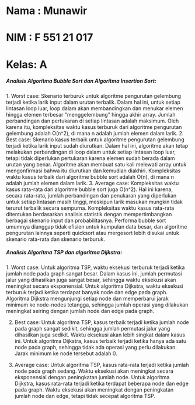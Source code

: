 # Nama : Munawir
# NIM  : F 551 21 017
# Kelas: A 

<h5>Analisis Algoritma Bubble Sort dan Algoritma Insertion Sort:</h5>
1. Worst case:
Skenario terburuk untuk algoritme pengurutan gelembung terjadi ketika larik input dalam urutan terbalik. 
Dalam hal ini, untuk setiap lintasan loop luar, loop dalam akan membandingkan dan menukar elemen hingga elemen terbesar "menggelembung" hingga akhir array. 
Jumlah perbandingan dan pertukaran di setiap lintasan adalah maksimum. Oleh karena itu, kompleksitas waktu kasus terburuk dari algoritme pengurutan gelembung adalah O(n^2), di mana n adalah jumlah elemen dalam larik.
2. Best case:
Skenario kasus terbaik untuk algoritme pengurutan gelembung terjadi ketika larik input sudah diurutkan. 
Dalam hal ini, algoritme akan tetap melakukan perbandingan di loop dalam untuk setiap lintasan loop luar, tetapi tidak diperlukan pertukaran karena elemen sudah berada dalam urutan yang benar. 
Algoritme akan membuat satu kali melewati array untuk mengonfirmasi bahwa itu diurutkan dan kemudian diakhiri. Kompleksitas waktu kasus terbaik dari algoritme bubble sort adalah O(n), di mana n adalah jumlah elemen dalam larik.
3. Average case:
Kompleksitas waktu kasus rata-rata dari algoritme bubble sort juga O(n^2). 
Hal ini karena, secara rata-rata, jumlah perbandingan dan penukaran yang diperlukan untuk setiap lintasan masih tinggi, meskipun larik masukan mungkin tidak terurut terbalik secara sempurna. 
Kompleksitas waktu kasus rata-rata ditentukan berdasarkan analisis statistik dengan mempertimbangkan berbagai skenario input dan probabilitasnya. 
Performa bubble sort umumnya dianggap tidak efisien untuk kumpulan data besar, dan algoritme pengurutan lainnya seperti quicksort atau mergesort lebih disukai untuk skenario rata-rata dan skenario terburuk.

<h5>Analisis Algoritma TSP dan algoritma Dijkstra:</h5>
1. Worst case:
Untuk algoritma TSP, waktu eksekusi terburuk terjadi ketika jumlah node pada graph sangat besar. Dalam kasus ini, jumlah permutasi jalur yang dihasilkan juga sangat besar, sehingga waktu eksekusi akan meningkat secara eksponensial.
Untuk algoritma Dijkstra, waktu eksekusi terburuk terjadi ketika terdapat banyak node dan edge pada graph. Algoritma Dijkstra mengunjungi setiap node dan memperbarui jarak minimum ke node-nodes tetangga, sehingga jumlah operasi yang dilakukan meningkat seiring dengan jumlah node dan edge pada graph.

2. Best case:
Untuk algoritma TSP, kasus terbaik terjadi ketika jumlah node pada graph sangat sedikit, sehingga jumlah permutasi jalur yang dihasilkan juga sedikit. Waktu eksekusi akan lebih singkat dalam kasus ini.
Untuk algoritma Dijkstra, kasus terbaik terjadi ketika hanya ada satu node pada graph, sehingga tidak ada operasi yang perlu dilakukan. Jarak minimum ke node tersebut adalah 0.

3. Average case:
Untuk algoritma TSP, kasus rata-rata terjadi ketika jumlah node pada graph sedang. Waktu eksekusi akan meningkat secara eksponensial dengan peningkatan jumlah node.
Untuk algoritma Dijkstra, kasus rata-rata terjadi ketika terdapat beberapa node dan edge pada graph. Waktu eksekusi akan meningkat dengan peningkatan jumlah node dan edge, tetapi tidak secepat algoritma TSP.
